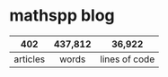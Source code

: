 # mathspp blog

<table class="stats-table">
    <thead>
        <tr>
            <th style="text-align: center;">402</th>
            <th style="text-align: center;">437,812</th>
            <th style="text-align: center;">36,922</th>
        </tr>
    </thead>
    <tbody>
        <tr>
            <td style="text-align: center;">articles</td>
            <td style="text-align: center;">words</td>
            <td style="text-align: center;">lines of code</td>
        </tr>
    </tbody>
</table>